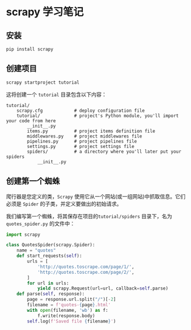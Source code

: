 # scrapy 学习笔记

## 安装

```
pip install scrapy
```

## 创建项目

```bash
scrapy startproject tutorial
```

这将创建一个 `tutorial` 目录包含以下内容：

```
tutorial/
    scrapy.cfg            # deploy configuration file
    tutorial/             # project's Python module, you'll import your code from here
        __init__.py
        items.py          # project items definition file
        middlewares.py    # project middlewares file
        pipelines.py      # project pipelines file
        settings.py       # project settings file
        spiders/          # a directory where you'll later put your spiders
            __init__.py
```

## 创建第一个蜘蛛

爬行器是您定义的类，`Scrapy` 使用它从一个网站(或一组网站)中抓取信息。它们必须是 `Spider` 的子类，并定义要做出的初始请求。

我们编写第一个蜘蛛，将其保存在项目的`tutorial/spiders` 目录下，名为 `quotes_spider.py` 的文件中：

```python
import scrapy

class QuotesSpider(scrapy.Spider):
    name = "quotes"
    def start_requests(self):
        urls = [
            'http://quotes.toscrape.com/page/1/',
            'http://quotes.toscrape.com/page/2/',
        ]
        for url in urls:
            yield scrapy.Request(url=url, callback=self.parse)
    def parse(self, response):
        page = response.url.split("/")[-2]
        filename = f'quotes-{page}.html'
        with open(filename, 'wb') as f:
            f.write(response.body)
        self.log(f'Saved file {filename}')
```

